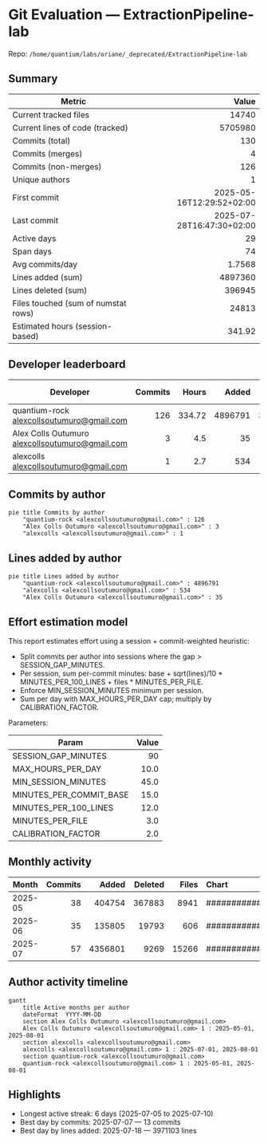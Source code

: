 # Git Evaluation — ExtractionPipeline-lab

Repo: `/home/quantium/labs/oriane/_deprecated/ExtractionPipeline-lab`

## Summary

| Metric | Value |
|---|---:|
| Current tracked files | 14740 |
| Current lines of code (tracked) | 5705980 |
| Commits (total) | 130 |
| Commits (merges) | 4 |
| Commits (non-merges) | 126 |
| Unique authors | 1 |
| First commit | 2025-05-16T12:29:52+02:00 |
| Last commit | 2025-07-28T16:47:30+02:00 |
| Active days | 29 |
| Span days | 74 |
| Avg commits/day | 1.7568 |
| Lines added (sum) | 4897360 |
| Lines deleted (sum) | 396945 |
| Files touched (sum of numstat rows) | 24813 |
| Estimated hours (session-based) | 341.92 |

## Developer leaderboard

| Developer | Commits | Hours | Added | Deleted | Files | Active days | First | Last | Avg size | Median size | Stars |
|---|---:|---:|---:|---:|---:|---:|---|---|---:|---:|:--:
| quantium-rock <alexcollsoutumuro@gmail.com> | 126 | 334.72 | 4896791 | 396581 | 24800 | 27 | 2025-05-16T12:40:00+02:00 | 2025-07-18T16:25:42+02:00 | 42010.89 | 379.5 | ★★★★★ |
| Alex Colls Outumuro <alexcollsoutumuro@gmail.com> | 3 | 4.5 | 35 | 1 | 3 | 3 | 2025-05-16T12:29:52+02:00 | 2025-07-28T16:47:30+02:00 | 12.0 | 2.0 | ☆☆☆☆☆ |
| alexcolls <alexcollsoutumuro@gmail.com> | 1 | 2.7 | 534 | 363 | 10 | 1 | 2025-07-05T20:13:29+02:00 | 2025-07-05T20:13:29+02:00 | 897.0 | 897.0 | ☆☆☆☆☆ |

## Commits by author

```mermaid
pie title Commits by author
    "quantium-rock <alexcollsoutumuro@gmail.com>" : 126
    "Alex Colls Outumuro <alexcollsoutumuro@gmail.com>" : 3
    "alexcolls <alexcollsoutumuro@gmail.com>" : 1
```

## Lines added by author

```mermaid
pie title Lines added by author
    "quantium-rock <alexcollsoutumuro@gmail.com>" : 4896791
    "alexcolls <alexcollsoutumuro@gmail.com>" : 534
    "Alex Colls Outumuro <alexcollsoutumuro@gmail.com>" : 35
```

## Effort estimation model

This report estimates effort using a session + commit-weighted heuristic:
- Split commits per author into sessions where the gap > SESSION_GAP_MINUTES.
- Per session, sum per-commit minutes: base + sqrt(lines)/10 * MINUTES_PER_100_LINES + files * MINUTES_PER_FILE.
- Enforce MIN_SESSION_MINUTES minimum per session.
- Sum per day with MAX_HOURS_PER_DAY cap; multiply by CALIBRATION_FACTOR.

Parameters:

| Param | Value |
|---|---:|
| SESSION_GAP_MINUTES | 90 |
| MAX_HOURS_PER_DAY | 10.0 |
| MIN_SESSION_MINUTES | 45.0 |
| MINUTES_PER_COMMIT_BASE | 15.0 |
| MINUTES_PER_100_LINES | 12.0 |
| MINUTES_PER_FILE | 3.0 |
| CALIBRATION_FACTOR | 2.0 |

## Monthly activity

| Month | Commits | Added | Deleted | Files | Chart |
|---|---:|---:|---:|---:|:---|
| 2025-05 | 38 | 404754 | 367883 | 8941 | ########################### |
| 2025-06 | 35 | 135805 | 19793 | 606 | ######################### |
| 2025-07 | 57 | 4356801 | 9269 | 15266 | ######################################## |

## Author activity timeline

```mermaid
gantt
    title Active months per author
    dateFormat  YYYY-MM-DD
    section Alex Colls Outumuro <alexcollsoutumuro@gmail.com>
    Alex Colls Outumuro <alexcollsoutumuro@gmail.com> 1 : 2025-05-01, 2025-08-01
    section alexcolls <alexcollsoutumuro@gmail.com>
    alexcolls <alexcollsoutumuro@gmail.com> 1 : 2025-07-01, 2025-08-01
    section quantium-rock <alexcollsoutumuro@gmail.com>
    quantium-rock <alexcollsoutumuro@gmail.com> 1 : 2025-05-01, 2025-08-01
```

## Highlights

- Longest active streak: 6 days (2025-07-05 to 2025-07-10)
- Best day by commits: 2025-07-07 — 13 commits
- Best day by lines added: 2025-07-18 — 3971103 lines

